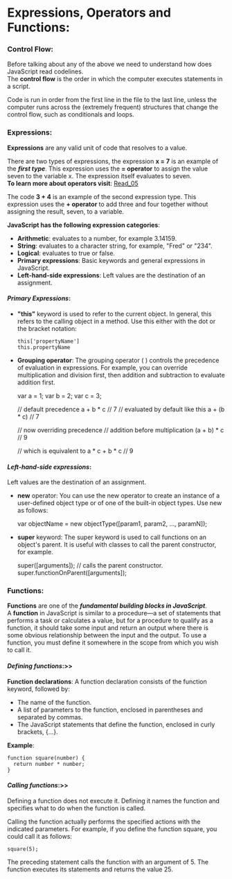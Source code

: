 # Expressions, Operators and Functions:
### Control Flow:

Before talking about any of the above we need to understand how does JavaScript read codelines.<br>
The **control flow** is the order in which the computer executes statements in a script.

Code is run in order from the first line in the file to the last line, unless the computer runs across the (extremely frequent) structures that change the control flow, such as conditionals and loops. 

### Expressions:
**Expressions** are any valid unit of code that resolves to a value.<br>

There are two types of expressions, the expression **x = 7** is an example of the ***first type***. This expression uses the **= operator** to assign the value seven to the variable x. The expression itself evaluates to seven.
<br>
**To learn more about operators visit**: [Read_05](https://mohammadlebzo.github.io/reading-notes/Read_05)

The code **3 + 4** is an example of the second expression type. This expression uses the **+ operator** to add three and four together without assigning the result, seven, to a variable.

**JavaScript has the following expression categories**:

- **Arithmetic**: evaluates to a number, for example 3.14159.
- **String**: evaluates to a character string, for example, "Fred" or "234".
- **Logical**: evaluates to true or false.
- **Primary expressions**: Basic keywords and general expressions in JavaScript.
- **Left-hand-side expressions**: Left values are the destination of an assignment.

#### ***Primary Expressions***:
- **"this"** keyword is used to refer to the current object. In general, this refers to the calling object in a method. Use this either with the dot or the bracket notation:

      
      this['propertyName']
      this.propertyName
      

- **Grouping operator**:
The grouping operator ( ) controls the precedence of evaluation in expressions. For example, you can override multiplication and division first, then addition and subtraction to evaluate addition first.

    
    var a = 1;
    var b = 2;
    var c = 3;

    // default precedence
    a + b * c     // 7
    // evaluated by default like this
    a + (b * c)   // 7

    // now overriding precedence
    // addition before multiplication
    (a + b) * c   // 9

    // which is equivalent to
    a * c + b * c // 9
    

#### ***Left-hand-side expressions***:
Left values are the destination of an assignment.

- **new** operator:
You can use the new operator to create an instance of a user-defined object type or of one of the built-in object types. Use new as follows:

    
    var objectName = new objectType([param1, param2, ..., paramN]);
    

- **super** keyword:
The super keyword is used to call functions on an object's parent. It is useful with classes to call the parent constructor, for example.

    
    super([arguments]); // calls the parent constructor.
    super.functionOnParent([arguments]);
    

### Functions:
**Functions** are one of the ***fundamental building blocks in JavaScript***.<br> A **function** in JavaScript is similar to a procedure—a set of statements that performs a task or calculates a value, but for a procedure to qualify as a function, it should take some input and return an output where there is some obvious relationship between the input and the output. To use a function, you must define it somewhere in the scope from which you wish to call it.

#### ***Defining functions***:>>

**Function declarations**:
A function declaration consists of the function keyword, followed by:
- The name of the function.
- A list of parameters to the function, enclosed in parentheses and separated by commas.
- The JavaScript statements that define the function, enclosed in curly brackets, {...}.

**Example**:

    
    function square(number) {
      return number * number;
    }
    

#### ***Calling functions***:>>
Defining a function does not execute it. Defining it names the function and specifies what to do when the function is called.

Calling the function actually performs the specified actions with the indicated parameters. For example, if you define the function square, you could call it as follows:

    
    square(5);
    

The preceding statement calls the function with an argument of 5. The function executes its statements and returns the value 25.

